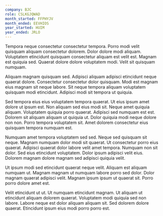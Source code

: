 ```yaml
---
company: BJC
role: CSLKGJQWAD
month_started: FFPHYJV
month_ended: EEVHIOS
year_started: HUIM
year_ended: JRLO
---
```


Tempora neque consectetur consectetur tempora. Porro modi velit quisquam aliquam consectetur dolorem. Dolor dolore modi aliquam. Voluptatem etincidunt quisquam consectetur aliquam est velit est. Magnam est quiquia sed. Quaerat dolore dolore voluptatem modi. Velit sit quisquam numquam.

Aliquam magnam quisquam sed. Adipisci aliquam adipisci etincidunt neque quaerat dolore. Consectetur consectetur dolor quisquam. Modi est magnam eius magnam sit neque labore. Sit neque tempora aliquam voluptatem quisquam modi etincidunt. Adipisci modi sit tempora ut quiquia.

Sed tempora eius eius voluptatem tempora quaerat. Ut eius ipsum amet dolore ut ipsum est. Non aliquam sed eius modi sit. Neque amet quiquia aliquam. Voluptatem quiquia porro quaerat. Adipisci sed numquam est est. Dolorem sit aliquam aliquam ut quiquia ut. Dolor quiquia modi neque dolore non non. Porro tempora voluptatem sit. Amet dolorem consectetur eius quisquam tempora numquam est.

Numquam amet tempora voluptatem sed sed. Neque sed quisquam sit neque. Magnam numquam dolor modi sit quaerat. Ut consectetur porro eius quaerat. Adipisci quaerat dolor labore velit amet tempora. Numquam non sit dolor. Sed eius etincidunt voluptatem. Dolor ipsum adipisci velit eius. Dolorem magnam dolore magnam sed adipisci quiquia velit.

Ut ipsum modi sed etincidunt quaerat neque velit. Aliquam est aliquam numquam ut. Magnam magnam ut numquam labore porro sed dolor. Dolor magnam quaerat adipisci velit. Magnam ipsum ipsum ut quaerat sit. Porro porro dolore amet est.

Velit etincidunt ut ut. Ut numquam etincidunt magnam. Ut aliquam ut etincidunt aliquam dolorem quaerat. Voluptatem modi quiquia sed non labore. Labore neque est dolor aliquam aliquam sit. Sed dolorem dolore quaerat. Etincidunt ipsum eius modi porro porro est.
    
